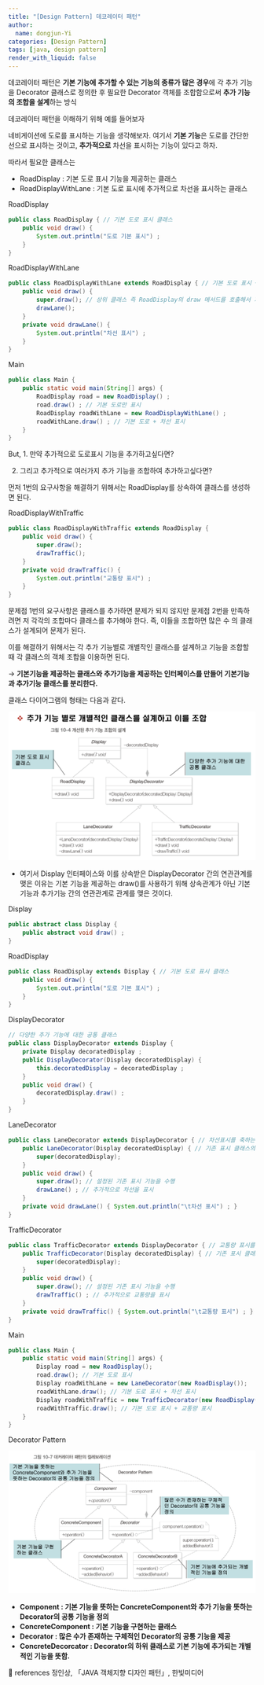 ```yaml
---
title: "[Design Pattern] 데코레이터 패턴"
author:
  name: dongjun-Yi
categories: [Design Pattern]
tags: [java, design pattern]
render_with_liquid: false
---
```

데코레이터 패턴은 **기본 기능에** **추가할 수 있는 기능의 종류가 많은 경우**에 각 추가 기능을 Decorator 클래스로 정의한 후 필요한 Decorator 객체를 조합함으로써 **추가 기능의 조합을 설계**하는 방식

데코레이터 패턴을 이해하기 위해 예를 들어보자

네비게이션에 도로를 표시하는 기능을 생각해보자. 여기서 **기본 기능**은 도로를 간단한 선으로 표시하는 것이고, **추가적으로** 차선을 표시하는 기능이 있다고 하자.

따라서 필요한 클래스는 

- RoadDisplay : 기본 도로 표시 기능을 제공하는 클래스
- RoadDisplayWithLane : 기본 도로 표시에 추가적으로 차선을 표시하는 클래스

RoadDisplay

```java
public class RoadDisplay { // 기본 도로 표시 클래스
	public void draw() {
		System.out.println("도로 기본 표시") ;
	}
}
```

RoadDisplayWithLane

```java
public class RoadDisplayWithLane extends RoadDisplay { // 기본 도로 표시 + 차선 표시 클래스
    public void draw() {
        super.draw(); // 상위 클래스 즉 RoadDisplay의 draw 메서드를 호출해서 기본 도로를 표시
        drawLane();
    }
    private void drawLane() {
        System.out.println("차선 표시") ;
    }
}
```

Main

```java
public class Main {
    public static void main(String[] args) {
        RoadDisplay road = new RoadDisplay() ;
        road.draw() ; // 기본 도로만 표시
        RoadDisplay roadWithLane = new RoadDisplayWithLane() ;
        roadWithLane.draw() ; // 기본 도로 + 차선 표시
    }
}
```

But, 1. 만약 추가적으로 도로표시 기능을 추가하고싶다면?

  2. 그리고 추가적으로 여러가지 추가 기능을 조합하여 추가하고싶다면?

먼저 1번의 요구사항을 해결하기 위해서는 RoadDisplay를 상속하여 클래스를 생성하면 된다.

RoadDisplayWithTraffic

```java
public class RoadDisplayWithTraffic extends RoadDisplay {
    public void draw() {
        super.draw();
        drawTraffic();
    }
    private void drawTraffic() {
        System.out.println("교통량 표시") ;
    }
}
```

문제점 1번의 요구사항은 클래스를 추가하면 문제가 되지 않지만 문제점 2번을 만족하려면 저 각각의 조합마다 클래스를 추가해야 한다. 즉, 이들을 조합하면 많은 수 의 클래스가 설계되어 문제가 된다.

이를 해결하기 위해서는 각 추가 기능별로 개별작인 클래스를 설계하고 기능을 조합할 때 각 클래스의 객체 조합을 이용하면 된다.

→ **기본기능을 제공하는 클래스와 추가기능을 제공하는 인터페이스를 만들어 기본기능과 추가기능 클래스를 분리한다.**

클래스 다이어그램의 형태는 다음과 같다.

![Untitled.png](/assets/images/Decorator_Pattern/Untitled.png)

- 여기서 Display 인터페이스와 이를 상속받은 DisplayDecorator 간의 연관관계를 맺은 이유는 기본 기능을 제공하는 draw()를 사용하기 위해 상속관계가 아닌 기본기능과 추가기능 간의 연관관계로 관계를 맺은 것이다.

Display

```java
public abstract class Display {
    public abstract void draw() ;
}
```

RoadDisplay

```java
public class RoadDisplay extends Display { // 기본 도로 표시 클래스
    public void draw() {
        System.out.println("도로 기본 표시") ;
    }
}
```

DisplayDecorator

```java
// 다양한 추가 기능에 대한 공통 클래스
public class DisplayDecorator extends Display {
    private Display decoratedDisplay ;
    public DisplayDecorator(Display decoratedDisplay) {
        this.decoratedDisplay = decoratedDisplay ;
    }
    public void draw() {
        decoratedDisplay.draw() ;
    }
}
```

LaneDecorator

```java
public class LaneDecorator extends DisplayDecorator { // 차선표시를 축하는 클래스
    public LaneDecorator(Display decoratedDisplay) { // 기존 표시 클래스의 설정
        super(decoratedDisplay);
    }
    public void draw() {
        super.draw(); // 설정된 기존 표시 기능을 수행
        drawLane() ; // 추가적으로 차선을 표시
    }
    private void drawLane() { System.out.println("\t차선 표시") ; }
}
```

TrafficDecorator

```java
public class TrafficDecorator extends DisplayDecorator { // 교통량 표시를 추가하는 클래스
    public TrafficDecorator(Display decoratedDisplay) { // 기존 표시 클래스의 설정
        super(decoratedDisplay);
    }
    public void draw() {
        super.draw(); // 설정된 기존 표시 기능을 수행
        drawTraffic() ; // 추가적으로 교통량을 표시
    }
    private void drawTraffic() { System.out.println("\t교통량 표시") ; }
}
```

Main

```java
public class Main {
    public static void main(String[] args) {
        Display road = new RoadDisplay();
        road.draw(); // 기본 도로 표시
        Display roadWithLane = new LaneDecorator(new RoadDisplay());
        roadWithLane.draw(); // 기본 도로 표시 + 차선 표시
        Display roadWithTraffic = new TrafficDecorator(new RoadDisplay());
        roadWithTraffic.draw(); // 기본 도로 표시 + 교통량 표시
    }
}
```

Decorator Pattern

![Untitled.png](/assets/images/Decorator_Pattern/1.png)

- **Component : 기본 기능을 뜻하는 ConcreteComponent와 추가 기능을 뜻하는 Decorator의 공통 기능을 정의**
- **ConcreteComponent : 기본 기능을 구현하는 클래스**
- **Decorator : 많은 수가 존재하는 구체적인 Decorator의 공통 기능을 제공**
- **ConcreteDecorcator : Decorator의 하위 클래스로 기본 기능에 추가되는 개별적인 기능을 뜻함.**

<aside>
📖 references                                                                                                                                     정인상, 「JAVA 객체지향 디자인 패턴」, 한빛미디어

</aside>